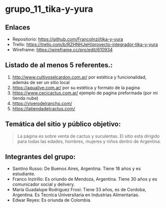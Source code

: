 # grupo_11_tika-y-yura

## Enlaces
* Repositorio: https://github.com/FrancoInzi/tika-y-yura
* Trello: https://trello.com/b/RZHNHJeH/proyecto-integrador-tika-y-yura
* Wireframe: https://wireframe.cc/pro/edit/610934

## Listado de al menos 5 referentes.:
1.  http://www.cultivoselcardon.com.ar/ por estética y funcionalidad, además de ser un sitio local
2.  https://aqualive.com.ar/ por su estética y formato de la pagina
3.  https://www.cecicactus.com.ar/ ejemplo de pagina preformada (por mi tienda nube)
4.  https://viverodelrancho.com/
5.  https://latiendadelcactus.com/

## Temática del sitio y público objetivo:

> La página es sobre venta de cactus y suculentas. El sitio esta dirigido para todas las edades, hombres, mujeres y niños dentro de Argentina.

## Integrantes del grupo:
 
*   Santino Russo: De Buenos Aires, Argentina. Tiene 18 años y es estudiante.
*   Franco Inzirillo: Es oriundo de Mendoza, Argentina. Tiene 30 años y es comunicador social y delivery.
*   María Guadalupe Rodriguez Frosi: Tiene 33 años, es de Cordoba, Argentina. Es Tecnica Universitaria en Industrias Alimentarias.
*   Edwar Reyes: Es oriunda de Colombia.
